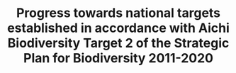---
data_non_statistical: true
goal_meta_link: http://unstats.un.org/sdgs/files/metadata-compilation/Metadata-Goal-15.pdf
goal_meta_link_page: 25
graph: null
graph_status_notes: unk
graph_title: Progress towards national targets established in accordance with Aichi
  Biodiversity Target 2 of the Strategic Plan for Biodiversity 2011-2020
graph_type: null
graph_type_description: null
has_metadata: false
indicator: 15.9.1
indicator_name: Progress towards national targets established in accordance with Aichi
  Biodiversity Target 2 of the Strategic Plan for Biodiversity 2011-2020
indicator_variable: null
layout: indicator
permalink: /15-9-1/
published: true
reporting_status: notstarted
sdg_goal: 15
source_notes: null
source_title: null
target: By 2020, integrate ecosystem and biodiversity values into national and local
  planning, development processes, poverty reduction strategies and accounts.
target_id: '15.9'
title: Progress towards national targets established in accordance with Aichi Biodiversity
  Target 2 of the Strategic Plan for Biodiversity 2011-2020
un_custodial_agency: CBD-Secretariatt, UNEP
un_designated_tier: '3'
variable_description: null
variable_notes: null
---